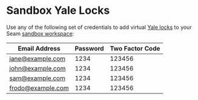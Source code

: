 # Sandbox Yale Locks

Use any of the following set of credentials to add virtual [Yale locks](../yale-locks.md) to your Seam [sandbox workspace](../../core-concepts/workspaces/#sandbox-workspaces):

| Email Address     | Password | Two Factor Code |
| ----------------- | -------- | --------------- |
| jane@example.com  | 1234     | 123456          |
| john@example.com  | 1234     | 123456          |
| sam@example.com   | 1234     | 123456          |
| frodo@example.com | 1234     | 123456          |
